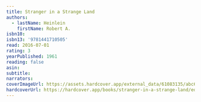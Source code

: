 ```yaml
---
title: Stranger in a Strange Land
authors:
  - lastName: Heinlein
    firstName: Robert A.
isbn10:
isbn13: '9781441710505'
read: 2016-07-01
rating: 3
yearPublished: 1961
reading: false
asin:
subtitle:
narrators:
coverImageUrl: https://assets.hardcover.app/external_data/61083135/abc6d83d5067c3132436a01ad1a7345b4ec75e47.jpeg
hardcoverUrl: https://hardcover.app/books/stranger-in-a-strange-land/editions/31497010
---
```

